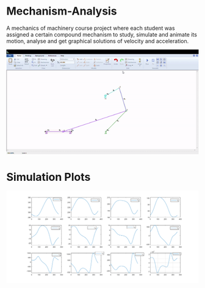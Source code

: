 # Mechanism-Analysis
A mechanics of machinery course project where each student was assigned a certain compound mechanism to study, simulate and animate its motion, analyse and get graphical solutions of velocity and acceleration.

![til](https://raw.githubusercontent.com/HadiElnemr/Mechanism-Analysis/main/mechanism.gif)

# Simulation Plots
![Matlab plots](https://github.com/HadiElnemr/Mechanism-Analysis/blob/main/M3/Matlab%20Files/Final%20Plots%202.png)